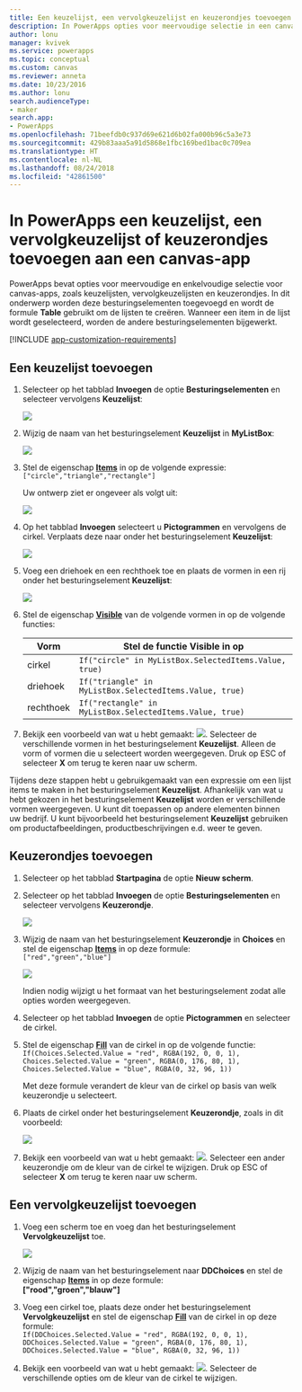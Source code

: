 ```yaml
---
title: Een keuzelijst, een vervolgkeuzelijst en keuzerondjes toevoegen aan een canvas-app | Microsoft Docs
description: In PowerApps opties voor meervoudige selectie in een canvas-app maken of configureren
author: lonu
manager: kvivek
ms.service: powerapps
ms.topic: conceptual
ms.custom: canvas
ms.reviewer: anneta
ms.date: 10/23/2016
ms.author: lonu
search.audienceType:
- maker
search.app:
- PowerApps
ms.openlocfilehash: 71beefdb0c937d69e621d6b02fa000b96c5a3e73
ms.sourcegitcommit: 429b83aaa5a91d5868e1fbc169bed1bac0c709ea
ms.translationtype: HT
ms.contentlocale: nl-NL
ms.lasthandoff: 08/24/2018
ms.locfileid: "42861500"
---
```

# <a name="add-a-list-box-a-drop-down-list-or-radio-buttons-to-a-canvas-app-in-powerapps"></a>In PowerApps een keuzelijst, een vervolgkeuzelijst of keuzerondjes toevoegen aan een canvas-app

PowerApps bevat opties voor meervoudige en enkelvoudige selectie voor canvas-apps, zoals keuzelijsten, vervolgkeuzelijsten en keuzerondjes. In dit onderwerp worden deze besturingselementen toegevoegd en wordt de formule **Table** gebruikt om de lijsten te creëren. Wanneer een item in de lijst wordt geselecteerd, worden de andere besturingselementen bijgewerkt.

[!INCLUDE [app-customization-requirements](../../includes/app-customization-requirements.md)]

## <a name="add-a-list-box"></a>Een keuzelijst toevoegen

1. Selecteer op het tabblad **Invoegen** de optie **Besturingselementen** en selecteer vervolgens **Keuzelijst**:  

    ![][2]  

2. Wijzig de naam van het besturingselement **Keuzelijst** in **MyListBox**:  

    ![][3]

3. Stel de eigenschap **[Items](controls/properties-core.md)** in op de volgende expressie:  
   ```["circle","triangle","rectangle"]```  <br/>

    Uw ontwerp ziet er ongeveer als volgt uit:

    ![][4]

4. Op het tabblad **Invoegen** selecteert u **Pictogrammen** en vervolgens de cirkel. Verplaats deze naar onder het besturingselement **Keuzelijst**:

    ![][5]  

5. Voeg een driehoek en een rechthoek toe en plaats de vormen in een rij onder het besturingselement **Keuzelijst**:

    ![][6]  

6. Stel de eigenschap **[Visible](controls/properties-core.md)** van de volgende vormen in op de volgende functies:  

   | Vorm | Stel de functie Visible in op |
   | --- | --- |
   | cirkel |```If("circle" in MyListBox.SelectedItems.Value, true)``` |
   | driehoek |```If("triangle" in MyListBox.SelectedItems.Value, true)``` |
   | rechthoek |```If("rectangle" in MyListBox.SelectedItems.Value, true)``` |

7. Bekijk een voorbeeld van wat u hebt gemaakt: ![][1]. Selecteer de verschillende vormen in het besturingselement **Keuzelijst**. Alleen de vorm of vormen die u selecteert worden weergegeven. Druk op ESC of selecteer **X** om terug te keren naar uw scherm.

Tijdens deze stappen hebt u gebruikgemaakt van een expressie om een lijst items te maken in het besturingselement **Keuzelijst**. Afhankelijk van wat u hebt gekozen in het besturingselement **Keuzelijst** worden er verschillende vormen weergegeven. U kunt dit toepassen op andere elementen binnen uw bedrijf. U kunt bijvoorbeeld het besturingselement **Keuzelijst** gebruiken om productafbeeldingen, productbeschrijvingen e.d. weer te geven.

## <a name="add-radio-buttons"></a>Keuzerondjes toevoegen
1. Selecteer op het tabblad **Startpagina** de optie **Nieuw scherm**.

2. Selecteer op het tabblad **Invoegen** de optie **Besturingselementen** en selecteer vervolgens **Keuzerondje**.

    ![][10]  

3. Wijzig de naam van het besturingselement **Keuzerondje** in **Choices** en stel de eigenschap **[Items](controls/properties-core.md)** in op deze formule:  
   ```["red","green","blue"]```  <br/>

    ![][12]  

    Indien nodig wijzigt u het formaat van het besturingselement zodat alle opties worden weergegeven.

4. Selecteer op het tabblad **Invoegen** de optie **Pictogrammen** en selecteer de cirkel.

5. Stel de eigenschap **[Fill](controls/properties-color-border.md)** van de cirkel in op de volgende functie:  
   ```If(Choices.Selected.Value = "red", RGBA(192, 0, 0, 1), Choices.Selected.Value = "green", RGBA(0, 176, 80, 1), Choices.Selected.Value = "blue", RGBA(0, 32, 96, 1))```  

    Met deze formule verandert de kleur van de cirkel op basis van welk keuzerondje u selecteert.

6. Plaats de cirkel onder het besturingselement **Keuzerondje**, zoals in dit voorbeeld:

    ![][14]  

7. Bekijk een voorbeeld van wat u hebt gemaakt: ![][1]. Selecteer een ander keuzerondje om de kleur van de cirkel te wijzigen. Druk op ESC of selecteer **X** om terug te keren naar uw scherm.

## <a name="add-a-drop-down-list"></a>Een vervolgkeuzelijst toevoegen
1. Voeg een scherm toe en voeg dan het besturingselement **Vervolgkeuzelijst** toe.

    ![][15]  

2. Wijzig de naam van het besturingselement naar **DDChoices** en stel de eigenschap **[Items](controls/properties-core.md)** in op deze formule:<br>
   **["rood","groen","blauw"]**

3. Voeg een cirkel toe, plaats deze onder het besturingselement **Vervolgkeuzelijst** en stel de eigenschap **[Fill](controls/properties-color-border.md)** van de cirkel in op deze formule:  
   ```If(DDChoices.Selected.Value = "red", RGBA(192, 0, 0, 1), DDChoices.Selected.Value = "green", RGBA(0, 176, 80, 1), DDChoices.Selected.Value = "blue", RGBA(0, 32, 96, 1))```

4. Bekijk een voorbeeld van wat u hebt gemaakt: ![][1]. Selecteer de verschillende opties om de kleur van de cirkel te wijzigen.

[1]: ./media/add-list-box-drop-down-list-radio-button/preview.png
[2]: ./media/add-list-box-drop-down-list-radio-button/listbox.png
[3]: ./media/add-list-box-drop-down-list-radio-button/renamelistbox.png
[4]: ./media/add-list-box-drop-down-list-radio-button/itemslistbox.png
[5]: ./media/add-list-box-drop-down-list-radio-button/circle.png
[6]: ./media/add-list-box-drop-down-list-radio-button/allshapes.png
[10]: ./media/add-list-box-drop-down-list-radio-button/radiobutton.png
[12]: ./media/add-list-box-drop-down-list-radio-button/itemsradio.png
[14]: ./media/add-list-box-drop-down-list-radio-button/radiocircle.png
[15]: ./media/add-list-box-drop-down-list-radio-button/dropdown.png
